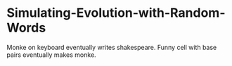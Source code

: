 # Simulating-Evolution-with-Random-Words
Monke on keyboard eventually writes shakespeare. Funny cell with base pairs eventually makes monke.
